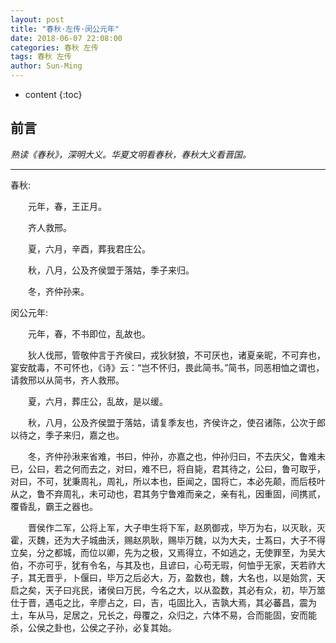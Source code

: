 ```yaml
---
layout: post
title: "春秋·左传·闵公元年"
date: 2018-06-07 22:08:00
categories: 春秋 左传
tags: 春秋 左传
author: Sun-Ming
---
```


* content
{:toc}

## 前言 

*熟读《春秋》，深明大义。华夏文明看春秋，春秋大义看晋国。*




----------

春秋:

　　元年，春，王正月。

　　齐人救邢。

　　夏，六月，辛酉，葬我君庄公。

　　秋，八月，公及齐侯盟于落姑，季子来归。

　　冬，齐仲孙来。


 闵公元年:

　　元年，春，不书即位，乱故也。

　　狄人伐邢，管敬仲言于齐侯曰，戎狄豺狼，不可厌也，诸夏亲昵，不可弃也，宴安酖毒，不可怀也，《诗》云：“岂不怀归，畏此简书。”简书，同恶相恤之谓也，请救邢以从简书，齐人救邢。

　　夏，六月，葬庄公，乱故，是以缓。

　　秋，八月，公及齐侯盟于落姑，请复季友也，齐侯许之，使召诸陈，公次于郎以待之，季子来归，嘉之也。

　　冬，齐仲孙湫来省难，书曰，仲孙，亦嘉之也，仲孙归曰，不去庆父，鲁难未已，公曰，若之何而去之，对曰，难不巳，将自毙，君其待之，公曰，鲁可取乎，对曰，不可，犹秉周礼，周礼，所以本也，臣闻之，国将亡，本必先颠，而后枝叶从之，鲁不弃周礼，未可动也，君其务宁鲁难而亲之，亲有礼，因重固，间携贰，覆昏乱，霸王之器也。

　　晋侯作二军，公将上军，大子申生将下军，赵夙御戎，毕万为右，以灭耿，灭霍，灭魏，还为大子城曲沃，赐赵夙耿，赐毕万魏，以为大夫，士蒍曰，大子不得立矣，分之都城，而位以卿，先为之极，又焉得立，不如逃之，无使罪至，为吴大伯，不亦可乎，犹有令名，与其及也，且谚曰，心苟无瑕，何恤乎无家，天若祚大子，其无晋乎，卜偃曰，毕万之后必大，万，盈数也，魏，大名也，以是始赏，天启之矣，天子曰兆民，诸侯曰万民，今名之大，以从盈数，其必有众，初，毕万筮仕于晋，遇屯之比，辛廖占之，曰，吉，屯固比入，吉孰大焉，其必蕃昌，震为土，车从马，足居之，兄长之，母覆之，众归之，六体不易，合而能固，安而能杀，公侯之卦也，公侯之子孙，必复其始。 